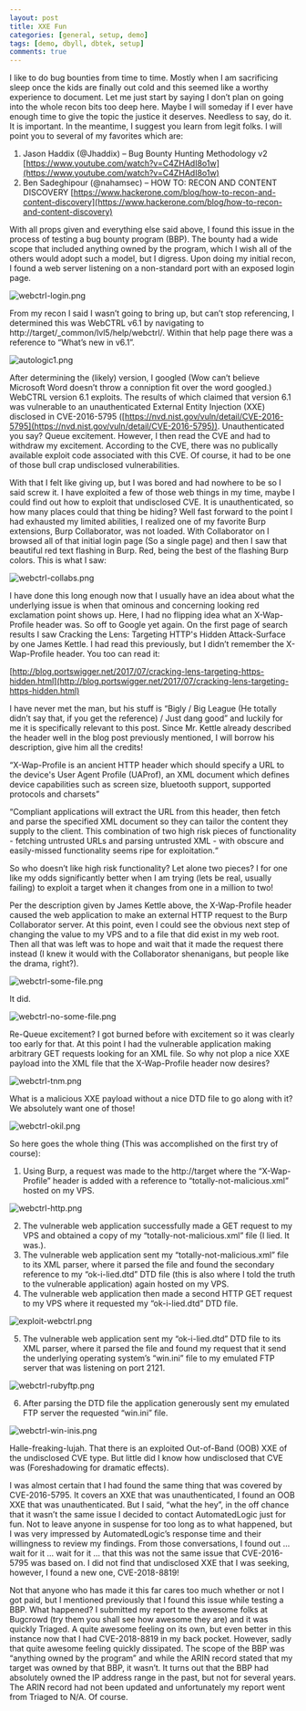 ```yaml
---
layout: post
title: XXE Fun
categories: [general, setup, demo]
tags: [demo, dbyll, dbtek, setup]
comments: true
---
```



I like to do bug bounties from time to time. Mostly when I am sacrificing sleep once the kids are finally out cold and this seemed like a worthy experience to document. Let me just start by saying I don’t plan on going into the whole recon bits too deep here. Maybe I will someday if I ever have enough time to give the topic the justice it deserves. Needless to say, do it. It is important. In the meantime, I suggest you learn from legit folks. I will point you to several of my favorites which are:

1. Jason Haddix (@Jhaddix) – Bug Bounty Hunting Methodology v2 
[https://www.youtube.com/watch?v=C4ZHAdI8o1w](https://www.youtube.com/watch?v=C4ZHAdI8o1w)
1. Ben Sadeghipour (@nahamsec) – HOW TO: RECON AND CONTENT DISCOVERY
[https://www.hackerone.com/blog/how-to-recon-and-content-discovery](https://www.hackerone.com/blog/how-to-recon-and-content-discovery)

With all props given and everything else said above, I found this issue in the process of testing a bug bounty program (BBP). The bounty had a wide scope that included anything owned by the program, which I wish all of the others would adopt such a model, but I digress. Upon doing my initial recon, I found a web server listening on a non-standard port with an exposed login page.

![webctrl-login.png]({{site.baseurl}}/assets/media/posts/webctrl/webctrl-login.png)

From my recon I said I wasn’t going to bring up, but can’t stop referencing, I determined this was WebCTRL v6.1 by navigating to http://target/_common/lvl5/help/webctrl/. Within that help page there was a reference to “What’s new in v6.1”. 

![autologic1.png]({{site.baseurl}}/assets/media/posts/webctrl/autologic1.png)

After determining the (likely) version, I googled (Wow can’t believe Microsoft Word doesn’t throw a conniption fit over the word googled.) WebCTRL version 6.1 exploits. The results of which claimed that version 6.1 was vulnerable to an unauthenticated External Entity Injection (XXE) disclosed in CVE-2016-5795 ([https://nvd.nist.gov/vuln/detail/CVE-2016-5795](https://nvd.nist.gov/vuln/detail/CVE-2016-5795)). Unauthenticated you say? Queue excitement. However, I then read the CVE and had to withdraw my excitement.  According to the CVE, there was no publically available exploit code associated with this CVE. Of course, it had to be one of those bull crap undisclosed vulnerabilities. 

With that I felt like giving up, but I was bored and had nowhere to be so I said screw it. I have exploited a few of those web things in my time, maybe I could find out how to exploit that undisclosed CVE. It is unauthenticated, so how many places could that thing be hiding? Well fast forward to the point I had exhausted my limited abilities, I realized one of my favorite Burp extensions, Burp Collaborator, was not loaded. With Collaborator on I browsed all of that initial login page (So a single page) and then I saw that beautiful red text flashing in Burp. Red, being the best of the flashing Burp colors. This is what I saw:

![webctrl-collabs.png]({{site.baseurl}}/assets/media/posts/webctrl/webctrl-collabs.png)

I have done this long enough now that I usually have an idea about what the underlying issue is when that ominous and concerning looking red exclamation point shows up. Here, I had no flipping idea what an X-Wap-Profile header was. So off to Google yet again. On the first page of search results I saw Cracking the Lens: Targeting HTTP's Hidden Attack-Surface by one James Kettle. I had read this previously, but I didn’t remember the X-Wap-Profile header. You too can read it:

[http://blog.portswigger.net/2017/07/cracking-lens-targeting-https-hidden.html](http://blog.portswigger.net/2017/07/cracking-lens-targeting-https-hidden.html)

I have never met the man, but his stuff is “Bigly / Big League (He totally didn’t say that, if you get the reference) / Just dang good” and luckily for me it is specifically relevant to this post. Since Mr. Kettle already described the header well in the blog post previously mentioned, I will borrow his description, give him all the credits!

“X-Wap-Profile is an ancient HTTP header which should specify a URL to the device's User Agent Profile (UAProf), an XML document which defines device capabilities such as screen size, bluetooth support, supported protocols and charsets”

“Compliant applications will extract the URL from this header, then fetch and parse the specified XML document so they can tailor the content they supply to the client. This combination of two high risk pieces of functionality - fetching untrusted URLs and parsing untrusted XML - with obscure and easily-missed functionality seems ripe for exploitation.“

So who doesn’t like high risk functionality? Let alone two pieces? I for one like my odds significantly better when I am trying (lets be real, usually failing) to exploit a target when it changes from one in a million to two!

Per the description given by James Kettle above, the X-Wap-Profile header caused the web application to make an external HTTP request to the Burp Collaborator server. At this point, even I could see the obvious next step of changing the value to my VPS and to a file that did exist in my web root. Then all that was left was to hope and wait that it made the request there instead (I knew it would with the Collaborator shenanigans, but people like the drama, right?). 

![webctrl-some-file.png]({{site.baseurl}}/assets/media/posts/webctrl/webctrl-some-file.png)

It did. 

![webctrl-no-some-file.png]({{site.baseurl}}/assets/media/posts/webctrl/webctrl-no-some-file.png)

Re-Queue excitement? I got burned before with excitement so it was clearly too early for that. At this point I had the vulnerable application making arbitrary GET requests looking for an XML file. So why not plop a nice XXE payload into the XML file that the X-Wap-Profile header now desires? 

![webctrl-tnm.png]({{site.baseurl}}/assets/media/posts/webctrl/webctrl-tnm.png)

What is a malicious XXE payload without a nice DTD file to go along with it? We absolutely want one of those!

![webctrl-okil.png]({{site.baseurl}}/assets/media/posts/webctrl/webctrl-okil.png)

So here goes the whole thing (This was accomplished on the first try of course):
1. Using Burp, a request was made to the http://target where the “X-Wap-Profile” header is added with a reference to “totally-not-malicious.xml” hosted on my VPS. 

![webctrl-http.png]({{site.baseurl}}/assets/media/posts/webctrl/webctrl-http.png)

2. The vulnerable web application successfully made a GET request to my VPS and obtained a copy of my “totally-not-malicious.xml” file (I lied. It was.).
3. The vulnerable web application sent my “totally-not-malicious.xml” file to its XML parser, where it parsed the file and found the secondary reference to my “ok-i-lied.dtd” DTD file (this is also where I told the truth to the vulnerable application) again hosted on my VPS. 
4. The vulnerable web application then made a second HTTP GET request to my VPS where it requested my “ok-i-lied.dtd” DTD file.

![exploit-webctrl.png]({{site.baseurl}}/assets/media/posts/webctrl/exploit-webctrl.png)

5. The vulnerable web application sent my “ok-i-lied.dtd” DTD file to its XML parser, where it parsed the file and found my request that it send the underlying operating system’s “win.ini” file to my emulated FTP server that was listening on port 2121.

![webctrl-rubyftp.png]({{site.baseurl}}/assets/media/posts/webctrl/webctrl-rubyftp.png)

6. After parsing the DTD file the application generously sent my emulated FTP server the requested “win.ini” file.

![webctrl-win-inis.png]({{site.baseurl}}/assets/media/posts/webctrl/webctrl-win-inis.png)

Halle-freaking-lujah. That there is an exploited Out-of-Band (OOB) XXE of the undisclosed CVE type. But little did I know how undisclosed that CVE was (Foreshadowing for dramatic effects). 

I was almost certain that I had found the same thing that was covered by CVE-2016-5795. It covers an XXE that was unauthenticated, I found an OOB XXE that was unauthenticated. But I said, “what the hey”, in the off chance that it wasn’t the same issue I decided to contact AutomatedLogic just for fun. Not to leave anyone in suspense for too long as to what happened, but I was very impressed by AutomatedLogic’s response time and their willingness to review my findings. From those conversations, I found out … wait for it … wait for it … that this was not the same issue that CVE-2016-5795 was based on. I did not find that undisclosed XXE that I was seeking, however, I found a new one,  CVE-2018-8819!

Not that anyone who has made it this far cares too much whether or not I got paid, but I mentioned previously that I found this issue while testing a BBP. What happened? I submitted my report to the awesome folks at Bugcrowd (try them you shall see how awesome they are) and it was quickly Triaged. A quite awesome feeling on its own, but even better in this instance now that I had CVE-2018-8819 in my back pocket. However, sadly that quite awesome feeling quickly dissipated. The scope of the BBP was “anything owned by the program” and while the ARIN record stated that my target was owned by that BBP, it wasn’t. It turns out that the BBP had absolutely owned the IP address range in the past, but not for several years. The ARIN record had not been updated and unfortunately my report went from Triaged to N/A. Of course.

